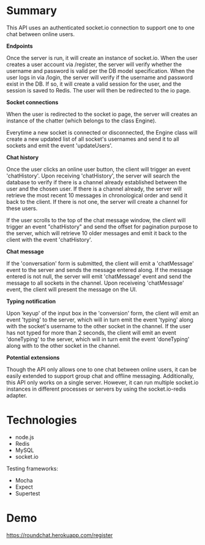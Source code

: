 # Summary

This API uses an authenticated socket.io connection to support one to one chat between online users.

**Endpoints**

Once the server is run, it will create an instance of socket.io.
When the user creates a user account via /register, the server will verify whether the username and password is valid per the DB model specification.
When the user logs in via /login, the server will verify if the username and password exist in the DB. If so, it will create a valid session for the user, and the session is saved to Redis.
The user will then be redirected to the io page.  

**Socket connections**

When the user is redirected to the socket io page, the server will creates an instance of the chatter (which belongs to the class Engine).

Everytime a new socket is connected or disconnected, the Engine class will create a new updated list of all socket's usernames and send it to all sockets and emit the event 'updateUsers'.

**Chat history**

Once the user clicks an online user button, the client will trigger an event 'chatHistory'.
Upon receiving 'chatHistory', the server will search the database to verify if there is a channel already established between the user and the chosen user.
If there is a channel already, the server will retrieve the most recent 10 messages in chronological order and send it back to the client.
If there is not one, the server will create a channel for these users.

If the user scrolls to the top of the chat message window, the client will trigger an event "chatHistory" and send the offset for pagination purpose to the server, which will retrieve 10 older messages and emit it back to the client with the event 'chatHistory'.

**Chat message**

If the 'conversation' form is submitted, the client will emit a 'chatMessage' event to the server and sends the message entered along. If the message entered is not null, the server will emit 'chatMessage' event and send the message to all sockets in the channel. 
Upon receiveing 'chatMessage' event, the client will present the message on the UI. 

**Typing notification**

Upon 'keyup' of the input box in the 'conversion' form, the client will emit an event 'typing' to the server, which will in turn emit the event 'typing' along with the socket's username to the other socket in the channel.
If the user has not typed for more than 2 seconds, the client will emit an event 'doneTyping' to the server, which will in turn emit the event 'doneTyping' along with to the other socket in the channel.

**Potential extensions**

Though the API only allows one to one chat between online users, it can be easily extended to support group chat and offline messaging.
Additionally, this API only works on a single server. However, it can run multiple socket.io instances in different processes or servers by using the socket.io-redis adapter.

# Technologies

* node.js
* Redis
* MySQL
* socket.io

Testing frameworks:
* Mocha
* Expect
* Supertest

# Demo

https://roundchat.herokuapp.com/register
